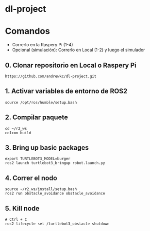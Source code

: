 # dl-project

# Comandos
* Correrlo en la Raspery Pi (1-4)
* Opcional (simulación): Correrlo en Local (1-2) y luego el simulador

## 0. Clonar repositorio en Local o Raspery Pi
```
https://github.com/andrewkc/dl-project.git
```

## 1. Activar variables de entorno de ROS2
```
source /opt/ros/humble/setup.bash
```
## 2. Compilar paquete
```
cd ~/r2_ws
colcon build
```
## 3. Bring up basic packages
```
export TURTLEBOT3_MODEL=burger
ros2 launch turtlebot3_bringup robot.launch.py
```
## 4. Correr el nodo
```
source ~/r2_ws/install/setup.bash
ros2 run obstacle_avoidance obstacle_avoidance

```
## 5. Kill node
```
# Ctrl + C
ros2 lifecycle set /turtlebot3_obstacle shutdown
```

